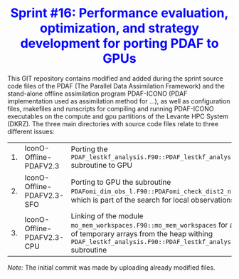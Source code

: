 <h1 style="text-align: center; color: blue;">Sprint #16: Performance evaluation, optimization, and strategy development for porting PDAF to GPUs</h1>

This GIT repository contains modified and added during the sprint source code files of the PDAF (The Parallel Data Assimilation Framework) and
the stand-alone offline assimilation program PDAF-ICONO (PDAF implementation used as assimilation method for …), as well as configuration files,
makefiles and runscripts for compiling and running PDAF-ICONO executables on the compute and gpu partitions of the Levante HPC System (DKRZ).
The three main directories with source code files relate to three different issues:
<table>
<tr> <td>1.</td> <td>IconO-Offline-PDAFV2.3</td>
<td>Porting the <code>PDAF_lestkf_analysis.F90::PDAF_lestkf_analysis</code> subroutine to GPU</td>
</tr>
<tr> <td>2.</td> <td>IconO-Offline-PDAFV2.3-SFO</td>
<td> Porting to GPU the subroutine<br><code>PDAFomi_dim_obs_l.F90::PDAFomi_check_dist2_noniso_loop</code>,
which is part of the search for local observations module</td>
</tr>
<tr> <td>3.</td> <td>IconO-Offline-PDAFV2.3-CPU</td>
<td> Linking of the module <code>mo_mem_workspaces.F90::mo_mem_workspaces</code> for allocation of temporary arrays 
from the heap withing <code>PDAF_lestkf_analysis.F90::PDAF_lestkf_analysis</code> subroutine</td>
</tr>
</table>
<i>Note:</i> The initial commit was made by uploading already modified files.

